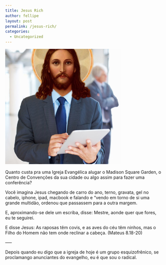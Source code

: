 ```yaml
---
title: Jesus Rich
author: fellipe
layout: post
permalink: /jesus-rich/
categories:
  - Uncategorized
---
```

[<img alt="Christ.In_.A.Suit_" src="/img/posts/2014/07/Christ.In_.A.Suit_.jpg"  />][1]

Quanto custa pra uma Igreja Evangélica alugar o Madison Square Garden, o Centro de Convenções da sua cidade ou algo assim para fazer uma conferência?

Você imagina Jesus chegando de carro do ano, terno, gravata, gel no cabelo, iphone, ipad, macbook e falando e &#8220;vendo em torno de si uma grande multidão, ordenou que passassem para a outra margem.

E, aproximando-se dele um escriba, disse: Mestre, aonde quer que fores, eu te seguirei.

E disse Jesus: As raposas têm covis, e as aves do céu têm ninhos, mas o Filho do Homem não tem onde reclinar a cabeça. (Mateus 8.18-20)

&#8212;&#8211;

Depois quando eu digo que a igreja de hoje é um grupo esquizofrênico, se proclamango anunciantes do evangelho, eu é que sou o radical.

 [1]: /img/posts/2014/07/Christ.In_.A.Suit_.jpg